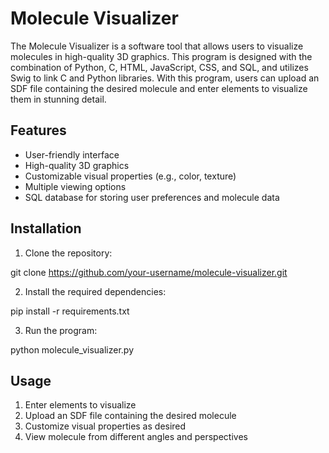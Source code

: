 # Molecule Visualizer

The Molecule Visualizer is a software tool that allows users to visualize molecules in high-quality 3D graphics. This program is designed with the combination of Python, C, HTML, JavaScript, CSS, and SQL, and utilizes Swig to link C and Python libraries. With this program, users can upload an SDF file containing the desired molecule and enter elements to visualize them in stunning detail.

## Features

- User-friendly interface
- High-quality 3D graphics
- Customizable visual properties (e.g., color, texture)
- Multiple viewing options
- SQL database for storing user preferences and molecule data

## Installation

1. Clone the repository:

git clone https://github.com/your-username/molecule-visualizer.git

2. Install the required dependencies:

pip install -r requirements.txt

3. Run the program:

python molecule_visualizer.py

## Usage

1. Enter elements to visualize
2. Upload an SDF file containing the desired molecule
3. Customize visual properties as desired
4. View molecule from different angles and perspectives
